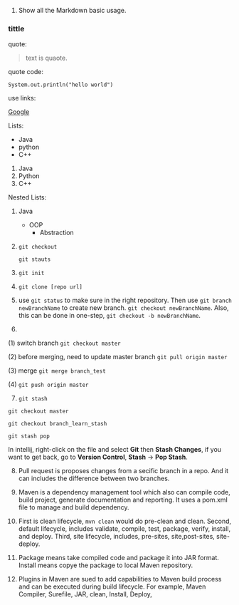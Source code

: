 1. Show all the Markdown basic usage.
### tittle
quote: 
> text is quaote.

quote code:

```
System.out.println("hello world")
```
use links:

[Google](https://www.google.com/)

Lists:
- Java
- python
- C++

1. Java
2. Python
3. C++

Nested Lists:
1. Java
    - OOP
        - Abstraction 


2. ```git checkout ``` 

    ```git stauts```

3. ```git init```
4.  ```git clone [repo url]```
5. use ```git status``` to make sure in the right repository. Then use ```git branch newBranchName``` to create new branch. ```git checkout newBranchName```. Also, this can be done in one-step, ```git checkout -b newBranchName```.
6. 
(1) switch branch ```git checkout master```

(2) before merging, need to update master branch ```git pull origin master```

(3) merge ```git merge branch_test```

(4) ```git push origin master```

7. ```git stash``` 

```git checkout master```

```git checkout branch_learn_stash```

```git stash pop```

In intellij, right-click on the file and select **Git** then **Stash Changes**, if you want to get back, go to **Version Control**, **Stash** -> **Pop Stash**. 

8. Pull request is proposes changes from a secific branch in a repo. And it can includes the difference between two branches. 

9. Maven is a dependency management tool which also can compile code, build project, generate documentation and reporting. It uses a pom.xml file to manage and build dependency. 

10. First is clean lifecycle, ```mvn clean``` would do pre-clean and clean. Second, default lifecycle, includes validate, compile, test, package, verify, install, and deploy. Third, site lifecycle, includes, pre-sites, site,post-sites, site-deploy. 

11. Package means take compiled code and package it into JAR format. Install means copye the package to local Maven repository. 

12. Plugins in Maven are sued to add capabilities to Maven build process and can be executed during build lifecycle. For example, Maven Compiler, Surefile, JAR, clean, Install, Deploy,